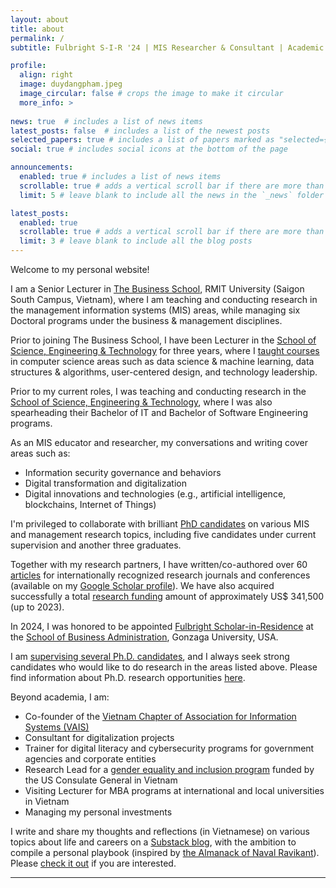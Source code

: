 ```yaml
---
layout: about
title: about
permalink: /
subtitle: Fulbright S-I-R '24 | MIS Researcher & Consultant | Academic Manager

profile:
  align: right
  image: duydangpham.jpeg
  image_circular: false # crops the image to make it circular
  more_info: >
    
news: true  # includes a list of news items
latest_posts: false  # includes a list of the newest posts
selected_papers: true # includes a list of papers marked as "selected={true}"
social: true # includes social icons at the bottom of the page

announcements:
  enabled: true # includes a list of news items
  scrollable: true # adds a vertical scroll bar if there are more than 3 news items
  limit: 5 # leave blank to include all the news in the `_news` folder

latest_posts:
  enabled: true
  scrollable: true # adds a vertical scroll bar if there are more than 3 new posts items
  limit: 3 # leave blank to include all the blog posts
---
```


Welcome to my personal website!

I am a Senior Lecturer in <a href="https://www.rmit.edu.vn/about-us/schools-and-centres/the-business-school" target="\_blank">The Business School</a>, RMIT University (Saigon South Campus, Vietnam), where I am teaching and conducting research in the management information systems (MIS) areas, while managing six Doctoral programs under the business & management disciplines.

Prior to joining The Business School, I have been Lecturer in the <a href="https://www.rmit.edu.vn/our-schools-centres/school-science-technology" target="\_blank">School of Science, Engineering &amp; Technology</a> for three years, where I [taught courses](/teaching-and-phd-supervision) in computer science areas such as data science & machine learning, data structures & algorithms, user-centered design, and technology leadership.

Prior to my current roles, I was teaching and conducting research in the <a href="https://www.rmit.edu.vn/our-schools-centres/school-science-technology" target="\_blank">School of Science, Engineering &amp; Technology</a>, where I was also spearheading their Bachelor of IT and Bachelor of Software Engineering programs.

As an MIS educator and researcher, my conversations and writing cover areas such as:
- Information security governance and behaviors
- Digital transformation and digitalization
- Digital innovations and technologies (e.g., artificial intelligence, blockchains, Internet of Things)

I'm privileged to collaborate with brilliant [PhD candidates](/teaching) on various MIS and management research topics, including five candidates under current supervision and another three graduates.

Together with my research partners, I have written/co-authored over 60 [articles](/publications) for internationally recognized research journals and conferences (available on my <a href="https://scholar.google.com.vn/citations?hl=en&user=lkYFFvAAAAAJ" target="\_blank">Google Scholar profile</a>). We have also acquired successfully a total [research funding](/_projects/) amount of approximately US$ 341,500 (up to 2023).

In 2024, I was honored to be appointed <a href="https://fulbrightscholars.org/sir" target="\_blank">Fulbright Scholar-in-Residence</a> at the <a href="https://www.gonzaga.edu/school-of-business-administration/undergraduate/business-administration/management-information-systems" target="\_blank">School of Business Administration</a>, Gonzaga University, USA.

I am [supervising several Ph.D. candidates](/teaching-and-phd-supervision), and I always seek strong candidates who would like to do research in the areas listed above. Please find information about Ph.D. research opportunities <a href="https://www.drduydangpham.com/2022/06/11/phd-scholarship-at-rmit-vietnam.html" target="\_blank">here</a>.

Beyond academia, I am:
- Co-founder of the <a href="https://vn-ais.org/" target="\_blank">Vietnam Chapter of Association for Information Systems (VAIS)</a>
- Consultant for digitalization projects
- Trainer for digital literacy and cybersecurity programs for government agencies and corporate entities
- Research Lead for a <a href="https://genderdiversity.vn/" target="\_blank">gender equality and inclusion program</a> funded by the US Consulate General in Vietnam
- Visiting Lecturer for MBA programs at international and local universities in Vietnam
- Managing my personal investments

I write and share my thoughts and reflections (in Vietnamese) on various topics about life and careers on a <a href="https://duydangpham.substack.com/" target="\_blank">Substack blog</a>, with the ambition to compile a personal playbook (inspired by <a href="https://www.amazon.com/Almanack-Naval-Ravikant-Wealth-Happiness/dp/1544514212" target="\_blank">the Almanack of Naval Ravikant</a>). Please <a href="https://duydangpham.substack.com/" target="\_blank">check it out</a> if you are interested.

<hr>